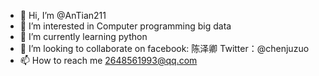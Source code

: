 - 👋 Hi, I’m @AnTian211
- 👀 I’m interested in   Computer programming big data
- 🌱 I’m currently learning python
- 💞️ I’m looking to collaborate on   facebook: 陈泽卿   Twitter：@chenjuzuo
- 📫 How to reach me   2648561993@qq.com

<!---
AnTian211/AnTian211 is a ✨ special ✨ repository because its `README.md` (this file) appears on your GitHub profile.
You can click the Preview link to take a look at your changes.
--->
